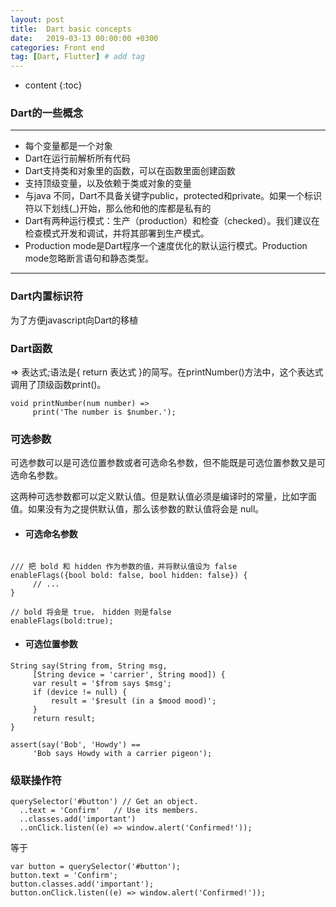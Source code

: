 ```yaml
---
layout: post
title:  Dart basic concepts
date:   2019-03-13 00:00:00 +0300
categories: Front end
tag: [Dart, Flutter] # add tag
---
```


* content
{:toc}


### Dart的一些概念
---
- 每个变量都是一个对象
- Dart在运行前解析所有代码
- Dart支持类和对象里的函数，可以在函数里面创建函数
- 支持顶级变量，以及依赖于类或对象的变量
- 与java 不同，Dart不具备关键字public，protected和private。如果一个标识符以下划线(_)开始，那么他和他的库都是私有的
- Dart有两种运行模式：生产（production）和检查（checked）。我们建议在检查模式开发和调试，并将其部署到生产模式。
- Production mode是Dart程序一个速度优化的默认运行模式。Production mode忽略断言语句和静态类型。
--- 

### Dart内置标识符
为了方便javascript向Dart的移植


### Dart函数
  => 表达式;语法是{ return 表达式 }的简写。在printNumber()方法中，这个表达式调用了顶级函数print()。
```
void printNumber(num number) =>
     print('The number is $number.');
```

### 可选参数
可选参数可以是可选位置参数或者可选命名参数，但不能既是可选位置参数又是可选命名参数。

这两种可选参数都可以定义默认值。但是默认值必须是编译时的常量，比如字面值。如果没有为之提供默认值，那么该参数的默认值将会是 null。
- #### 可选命名参数

```

/// 把 bold 和 hidden 作为参数的值，并将默认值设为 false
enableFlags({bool bold: false, bool hidden: false}) {
     // ...
}

// bold 将会是 true， hidden 则是false
enableFlags(bold:true);

```
- #### 可选位置参数

```
String say(String from, String msg,
     [String device = 'carrier', String mood]) {
     var result = '$from says $msg';
     if (device != null) {
         result = '$result (in a $mood mood)';
     }
     return result;
}

assert(say('Bob', 'Howdy') == 
     'Bob says Howdy with a carrier pigeon');
```

### 级联操作符
```
querySelector('#button') // Get an object.
  ..text = 'Confirm'   // Use its members.
  ..classes.add('important')
  ..onClick.listen((e) => window.alert('Confirmed!'));
```
等于
```
var button = querySelector('#button');
button.text = 'Confirm';
button.classes.add('important');
button.onClick.listen((e) => window.alert('Confirmed!'));
```
